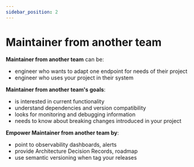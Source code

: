 ```yaml
---
sidebar_position: 2
---
```


# Maintainer from another team

**Maintainer from another team** can be:
- engineer who wants to adapt one endpoint for needs of their project
- engineer who uses your project in their system


**Maintainer from another team's goals**:
- is interested in current functionality
- understand dependencies and version compatibility
- looks for monitoring and debugging information
- needs to know about breaking changes introduced in your project


**Empower Maintainer from another team by**:
- point to observability dashboards, alerts
- provide Architecture Decision Records, roadmap  
- use semantic versioning when tag your releases  
